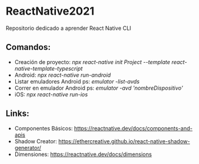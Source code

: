 # ReactNative2021

Repositorio dedicado a aprender React Native CLI

## Comandos:

- Creación de proyecto: _npx react-native init Project --template react-native-template-typescript_
- Android: _npx react-native run-android_
- Listar emuladores Android ps: _emulator -list-avds_
- Correr en emulador Android ps: _emulator -avd 'nombreDispositivo'_
- iOS: _npx react-native run-ios_

## Links:

- Componentes Básicos: https://reactnative.dev/docs/components-and-apis
- Shadow Creator: https://ethercreative.github.io/react-native-shadow-generator/
- Dimensiones: https://reactnative.dev/docs/dimensions
